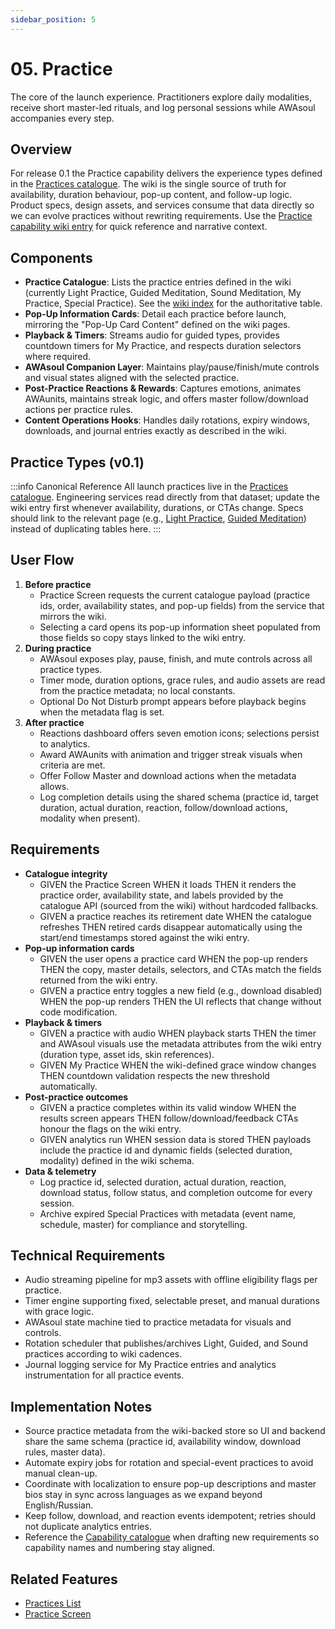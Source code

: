 ```yaml
---
sidebar_position: 5
---
```


# 05. Practice

The core of the launch experience. Practitioners explore daily modalities, receive short master-led rituals, and log personal sessions while AWAsoul accompanies every step.

## Overview

For release 0.1 the Practice capability delivers the experience types defined in the [Practices catalogue](/docs/wiki/practices/). The wiki is the single source of truth for availability, duration behaviour, pop-up content, and follow-up logic. Product specs, design assets, and services consume that data directly so we can evolve practices without rewriting requirements. Use the [Practice capability wiki entry](/docs/wiki/capabilities/Practice) for quick reference and narrative context.

## Components

- **Practice Catalogue**: Lists the practice entries defined in the wiki (currently Light Practice, Guided Meditation, Sound Meditation, My Practice, Special Practice). See the [wiki index](/docs/wiki/practices/) for the authoritative table.
- **Pop-Up Information Cards**: Detail each practice before launch, mirroring the "Pop-Up Card Content" defined on the wiki pages.
- **Playback & Timers**: Streams audio for guided types, provides countdown timers for My Practice, and respects duration selectors where required.
- **AWAsoul Companion Layer**: Maintains play/pause/finish/mute controls and visual states aligned with the selected practice.
- **Post-Practice Reactions & Rewards**: Captures emotions, animates AWAunits, maintains streak logic, and offers master follow/download actions per practice rules.
- **Content Operations Hooks**: Handles daily rotations, expiry windows, downloads, and journal entries exactly as described in the wiki.

## Practice Types (v0.1)

:::info Canonical Reference
All launch practices live in the [Practices catalogue](/docs/wiki/practices/). Engineering services read directly from that dataset; update the wiki entry first whenever availability, durations, or CTAs change. Specs should link to the relevant page (e.g., [Light Practice](/docs/wiki/practices/light-practice), [Guided Meditation](/docs/wiki/practices/guided-meditation)) instead of duplicating tables here.
:::

## User Flow

1. **Before practice**
   - Practice Screen requests the current catalogue payload (practice ids, order, availability states, and pop-up fields) from the service that mirrors the wiki.
   - Selecting a card opens its pop-up information sheet populated from those fields so copy stays linked to the wiki entry.
2. **During practice**
   - AWAsoul exposes play, pause, finish, and mute controls across all practice types.
   - Timer mode, duration options, grace rules, and audio assets are read from the practice metadata; no local constants.
   - Optional Do Not Disturb prompt appears before playback begins when the metadata flag is set.
3. **After practice**
   - Reactions dashboard offers seven emotion icons; selections persist to analytics.
   - Award AWAunits with animation and trigger streak visuals when criteria are met.
   - Offer Follow Master and download actions when the metadata allows.
   - Log completion details using the shared schema (practice id, target duration, actual duration, reaction, follow/download actions, modality when present).

## Requirements

- **Catalogue integrity**
  - GIVEN the Practice Screen WHEN it loads THEN it renders the practice order, availability state, and labels provided by the catalogue API (sourced from the wiki) without hardcoded fallbacks.
  - GIVEN a practice reaches its retirement date WHEN the catalogue refreshes THEN retired cards disappear automatically using the start/end timestamps stored against the wiki entry.
- **Pop-up information cards**
  - GIVEN the user opens a practice card WHEN the pop-up renders THEN the copy, master details, selectors, and CTAs match the fields returned from the wiki entry.
  - GIVEN a practice entry toggles a new field (e.g., download disabled) WHEN the pop-up renders THEN the UI reflects that change without code modification.
- **Playback & timers**
  - GIVEN a practice with audio WHEN playback starts THEN the timer and AWAsoul visuals use the metadata attributes from the wiki entry (duration type, asset ids, skin references).
  - GIVEN My Practice WHEN the wiki-defined grace window changes THEN countdown validation respects the new threshold automatically.
- **Post-practice outcomes**
  - GIVEN a practice completes within its valid window WHEN the results screen appears THEN follow/download/feedback CTAs honour the flags on the wiki entry.
  - GIVEN analytics run WHEN session data is stored THEN payloads include the practice id and dynamic fields (selected duration, modality) defined in the wiki schema.
- **Data & telemetry**
  - Log practice id, selected duration, actual duration, reaction, download status, follow status, and completion outcome for every session.
  - Archive expired Special Practices with metadata (event name, schedule, master) for compliance and storytelling.

## Technical Requirements

- Audio streaming pipeline for mp3 assets with offline eligibility flags per practice.
- Timer engine supporting fixed, selectable preset, and manual durations with grace logic.
- AWAsoul state machine tied to practice metadata for visuals and controls.
- Rotation scheduler that publishes/archives Light, Guided, and Sound practices according to wiki cadences.
- Journal logging service for My Practice entries and analytics instrumentation for all practice events.

## Implementation Notes

- Source practice metadata from the wiki-backed store so UI and backend share the same schema (practice id, availability window, download rules, master data).
- Automate expiry jobs for rotation and special-event practices to avoid manual clean-up.
- Coordinate with localization to ensure pop-up descriptions and master bios stay in sync across languages as we expand beyond English/Russian.
- Keep follow, download, and reaction events idempotent; retries should not duplicate analytics entries.
- Reference the [Capability catalogue](/docs/wiki/capabilities/) when drafting new requirements so capability names and numbering stay aligned.

## Related Features

- [Practices List](/docs/features/practices-list)
- [Practice Screen](/docs/features/practice-screen)
